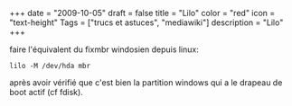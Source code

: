 +++
date = "2009-10-05"
draft = false
title = "Lilo"
color = "red"
icon = "text-height"
Tags = ["trucs et astuces", "mediawiki"]
description = "Lilo"
+++

faire l'équivalent du fixmbr windosien depuis linux:

    lilo -M /dev/hda mbr 

après avoir vérifié que c'est bien la partition windows qui a le drapeau
de boot actif (cf fdisk).
